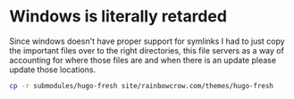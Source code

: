 # Windows is literally retarded

Since windows doesn't have proper support for symlinks I had to just copy the important files over to the right directories, this file servers as a way of accounting for where those files are and when there is an update please update those locations.


```bash
cp -r submodules/hugo-fresh site/rainbowcrow.com/themes/hugo-fresh
```
